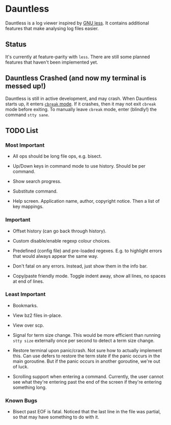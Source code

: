 # Dauntless

Dauntless is a log viewer inspired by [GNU
less](https://www.gnu.org/software/less/). It contains additional features that
make analysing log files easier.

## Status

It's currently at feature-parity with `less`. There are still some planned
features that haven't been implemented yet.

## Dauntless Crashed (and now my terminal is messed up!)

Dauntless is still in active development, and may crash. When Dauntless starts
up, it enters [`cbreak` mode](https://en.wikipedia.org/wiki/Cooked_mode). If it
crashes, then it may not exit `cbreak` mode before exiting. To manually leave
`cbreak` mode, enter (blindly!) the command `stty sane`.

## TODO List

### Most Important

* All ops should be long file ops, e.g. bisect.

* Up/Down keys in command mode to use history. Should be per command.

* Show search progress.

* Substitute command.

* Help screen. Application name, author, copyright notice. Then a list of key
  mappings.

### Important

* Offset history (can go back through history).

* Custom disable/enable regexp colour choices.

* Predefined (config file) and pre-loaded regexes. E.g. to highlight errors
  that would always appear the same way.

* Don't fatal on any errors. Instead, just show them in the info bar.

* Copy/paste friendly mode. Toggle indent away, show all lines, no spaces at
  end of lines.

### Least Important

* Bookmarks.

* View bz2 files in-place.

* View over scp.

* Signal for term size change. This would be more efficient than running `stty
  size` externally once per second to detect a term size change.

* Restore terminal upon panic/crash. Not sure how to actually implement this.
  Can use defers to restore the term state if the panic occurs in the main
goroutine. But if the panic occurs in another goroutine, we're out of luck.

* Scrolling support when entering a command. Currently, the user cannot see
  what they're entering past the end of the screen if they're entering
something long.

### Known Bugs

* Bisect past EOF is fatal. Noticed that the last line in the file was partial,
  so that may have something to do with it.
